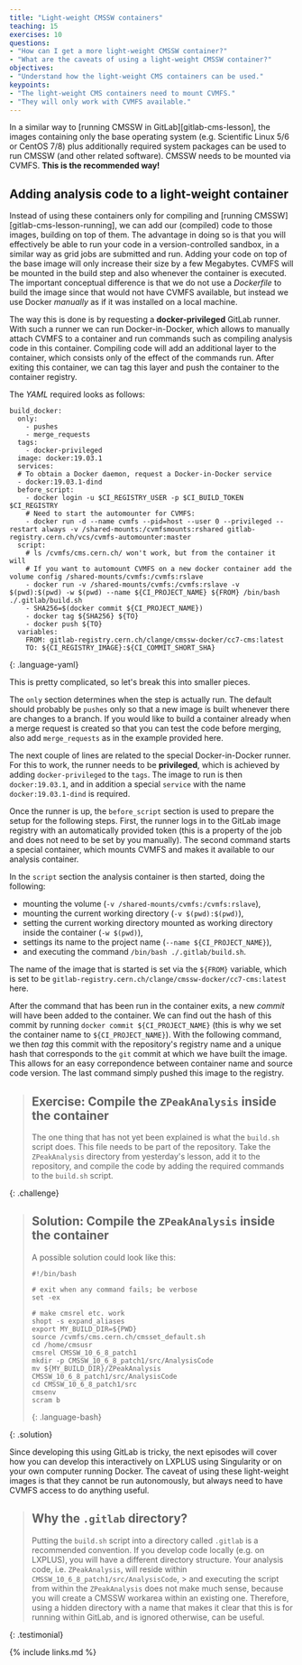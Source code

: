 ```yaml
---
title: "Light-weight CMSSW containers"
teaching: 15
exercises: 10
questions:
- "How can I get a more light-weight CMSSW container?"
- "What are the caveats of using a light-weight CMSSW container?"
objectives:
- "Understand how the light-weight CMS containers can be used."
keypoints:
- "The light-weight CMS containers need to mount CVMFS."
- "They will only work with CVMFS available."
---
```

In a similar way to [running CMSSW in GitLab][gitlab-cms-lesson], the
images containing only the base operating system (e.g. Scientific Linux 5/6
or CentOS 7/8) plus additionally required system packages can be used to run
CMSSW (and other related software). CMSSW needs to be mounted via CVMFS.
**This is the recommended way!**

## Adding analysis code to a light-weight container

Instead of using these containers only for compiling and
[running CMSSW][gitlab-cms-lesson-running], we can add our (compiled) code to
those images, building on top of them. The advantage in doing so is that you
will effectively be able to run your code in a version-controlled sandbox, in
a similar way as grid jobs are submitted and run. Adding your code on top of
the base image will only increase their size by a few Megabytes. CVMFS will
be mounted in the build step and also whenever the container is executed.
The important conceptual difference is that we do not use a *Dockerfile* to
build the image since that would not have CVMFS available, but instead we use
Docker *manually* as if it was installed on a local machine.

The way this is done is by requesting a **docker-privileged** GitLab runner.
With such a runner we can run Docker-in-Docker, which allows to manually
attach CVMFS to a container and run commands such as compiling analysis code
in this container. Compiling code will add an additional layer to the
container, which consists only of the effect of the commands run. After
exiting this container, we can tag this layer and push the container to the
container registry.

The *YAML* required looks as follows:

~~~
build_docker:
  only:
    - pushes
    - merge_requests
  tags:
    - docker-privileged
  image: docker:19.03.1
  services:
  # To obtain a Docker daemon, request a Docker-in-Docker service
  - docker:19.03.1-dind
  before_script:
    - docker login -u $CI_REGISTRY_USER -p $CI_BUILD_TOKEN $CI_REGISTRY
    # Need to start the automounter for CVMFS:
    - docker run -d --name cvmfs --pid=host --user 0 --privileged --restart always -v /shared-mounts:/cvmfsmounts:rshared gitlab-registry.cern.ch/vcs/cvmfs-automounter:master
  script:
    # ls /cvmfs/cms.cern.ch/ won't work, but from the container it will
    # If you want to automount CVMFS on a new docker container add the volume config /shared-mounts/cvmfs:/cvmfs:rslave
    - docker run -v /shared-mounts/cvmfs:/cvmfs:rslave -v $(pwd):$(pwd) -w $(pwd) --name ${CI_PROJECT_NAME} ${FROM} /bin/bash ./.gitlab/build.sh
    - SHA256=$(docker commit ${CI_PROJECT_NAME})
    - docker tag ${SHA256} ${TO}
    - docker push ${TO}
  variables:
    FROM: gitlab-registry.cern.ch/clange/cmssw-docker/cc7-cms:latest
    TO: ${CI_REGISTRY_IMAGE}:${CI_COMMIT_SHORT_SHA}
~~~
{: .language-yaml}

This is pretty complicated, so let's break this into smaller pieces.

The `only` section determines when the step is actually run. The default
should probably be `pushes` only so that a new image is built whenever there
are changes to a branch. If you would like to build a container already when
a merge request is created so that you can test the code before merging, also
add `merge_requests` as in the example provided here.

The next couple of lines are related to the special Docker-in-Docker runner.
For this to work, the runner needs to be **privileged**, which is achieved by
adding `docker-privileged` to the `tags`. The image to run is then
`docker:19.03.1`, and in addition a special `service` with the name
`docker:19.03.1-dind` is required.

Once the runner is up, the `before_script` section is used to prepare the
setup for the following steps. First, the runner logs in to the GitLab image
registry with an automatically provided token (this is a property of the job
and does not need to be set by you manually). The second command starts a
special container, which mounts CVMFS and makes it available to our analysis
container.

In the `script` section the analysis container is then started, doing the following:

- mounting the volume (`-v /shared-mounts/cvmfs:/cvmfs:rslave`),
- mounting the current working directory (`-v $(pwd):$(pwd)`),
- setting the current working directory mounted as working directory inside the container (`-w $(pwd)`),
- settings its name to the project name (`--name ${CI_PROJECT_NAME}`),
- and executing the command `/bin/bash ./.gitlab/build.sh`.

The name of the image that is started is set via the `${FROM}` variable,
which is set to be `gitlab-registry.cern.ch/clange/cmssw-docker/cc7-cms:latest` here.

After the command that has been run in the container exits, a new *commit*
will have been added to the container. We can find out the hash of this
commit by running `docker commit ${CI_PROJECT_NAME}` (this is why we set the
container name to `${CI_PROJECT_NAME}`). With the following command, we then
*tag* this commit with the repository's registry name and a unique hash that
corresponds to the `git` commit at which we have built the image. This allows
for an easy correpondence between container name and source code version. The last command simply pushed this image to the registry.

> ## Exercise: Compile the `ZPeakAnalysis` inside the container
>
> The one thing that has not yet been explained is what the `build.sh` script
> does. This file needs to be part of the repository. Take the `ZPeakAnalysis`
> directory from yesterday's lesson, add it to the repository, and compile
> the code by adding the required commands to the `build.sh` script.
>
{: .challenge}

> ## Solution: Compile the `ZPeakAnalysis` inside the container
>
> A possible solution could look like this:
>
> ~~~
> #!/bin/bash
>
> # exit when any command fails; be verbose
> set -ex
>
> # make cmsrel etc. work
> shopt -s expand_aliases
> export MY_BUILD_DIR=${PWD}
> source /cvmfs/cms.cern.ch/cmsset_default.sh
> cd /home/cmsusr
> cmsrel CMSSW_10_6_8_patch1
> mkdir -p CMSSW_10_6_8_patch1/src/AnalysisCode
> mv ${MY_BUILD_DIR}/ZPeakAnalysis CMSSW_10_6_8_patch1/src/AnalysisCode
> cd CMSSW_10_6_8_patch1/src
> cmsenv
> scram b
> ~~~
> {: .language-bash}
>
{: .solution}

Since developing this using GitLab is tricky, the next episodes will cover
how you can develop this interactively on LXPLUS using Singularity or on
your own computer running Docker.
The caveat of using these light-weight images is that they cannot be run
autonomously, but always need to have CVMFS access to do anything useful.

> ## Why the `.gitlab` directory?
>
> Putting the `build.sh` script into a directory called `.gitlab` is a
> recommended convention. If you develop code locally (e.g. on LXPLUS), you
> will have a different directory structure. Your analysis code, i.e.
> `ZPeakAnalysis`, will reside within `CMSSW_10_6_8_patch1/src/AnalysisCode`, > and executing the script from within the `ZPeakAnalysis` does not make much
> sense, because you will create a CMSSW workarea within an existing one.
> Therefore, using a hidden directory with a name that makes it clear that
> this is for running within GitLab, and is ignored otherwise, can be useful.
>
{: .testimonial}

{% include links.md %}
